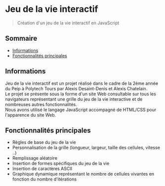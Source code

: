 # Jeu de la vie interactif
> Création d'un jeu de la vie interactif en JavaScript

## Sommaire
* [Informations](#informations)
* [Fonctionnalités principales](#fonctionnalités-principales)

## Informations
Jeu de la vie interactif est un projet réalisé dans le cadre de la 2ème année du Peip à Polytech Tours par Alexis Desaint-Denis et Alexis Chatelain.  
Le projet se présente sous la forme d'un site Web consultable sur tous les navigateurs représentant une grille du jeu de la vie interactive et de nombreuses autres fonctionnalités.  
Nous avons utilisé le langage JavaScript accompagné de HTML/CSS pour l'apparence du site Web.

## Fonctionnalités principales
* Règles de base du jeu de la vie
* Personnalisation de la grille (longueur, largeur, taille des cellules, vitesse ..)
* Remplissage aléatoire
* Insertion de formes spécifiques du jeu de la vie
* Insertion de caractères ASCII
* Graphique dynamique représentant le nombre de cellules vivantes en fonction du nombre d'itérations